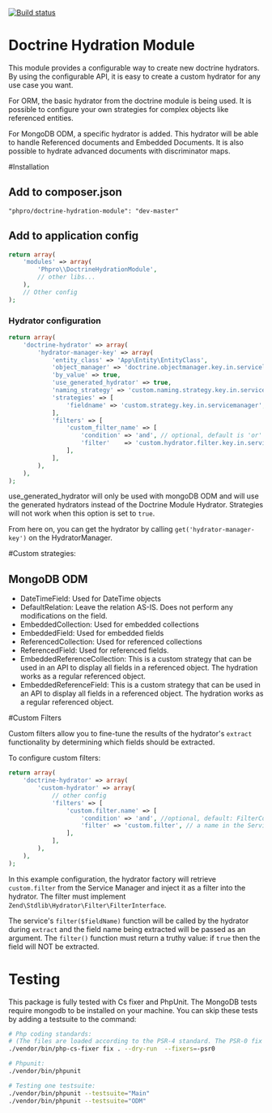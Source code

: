 [![Build status](https://api.travis-ci.org/phpro/zf-doctrine-hydration-module.svg)](http://travis-ci.org/phpro/zf-doctrine-hydration-module)

# Doctrine Hydration Module
This module provides a configurable way to create new doctrine hydrators.
By using the configurable API, it is easy to create a custom hydrator for any use case you want.

For ORM, the basic hydrator from the doctrine module is being used. It is possible to configure your own strategies for complex objects like referenced entities.

For MongoDB ODM, a specific hydrator is added. This hydrator will be able to handle Referenced documents and Embedded Documents.
It is also possible to hydrate advanced documents with discriminator maps.

#Installation

## Add to composer.json
```
"phpro/doctrine-hydration-module": "dev-master"
```

## Add to application config
```php
return array(
    'modules' => array(
        'Phpro\\DoctrineHydrationModule',
        // other libs...
    ),
    // Other config
);
```

### Hydrator configuration
```php
return array(
    'doctrine-hydrator' => array(
        'hydrator-manager-key' => array(
            'entity_class' => 'App\Entity\EntityClass',
            'object_manager' => 'doctrine.objectmanager.key.in.servicelocator',
            'by_value' => true,
            'use_generated_hydrator' => true,
            'naming_strategy' => 'custom.naming.strategy.key.in.servicemanager',
            'strategies' => [
                'fieldname' => 'custom.strategy.key.in.servicemanager',
            ],
            'filters' => [
                'custom_filter_name' => [
                    'condition' => 'and', // optional, default is 'or'
                    'filter'    => 'custom.hydrator.filter.key.in.servicemanager',
                ],
            ],
        ),
    ),
);
```

use_generated_hydrator will only be used with mongoDB ODM and will use the generated hydrators instead of the Doctrine Module Hydrator.
Strategies will not work when this option is set to `true`.


From here on, you can get the hydrator by calling `get('hydrator-manager-key')` on the HydratorManager.

#Custom strategies:
## MongoDB ODM
- DateTimeField: Used for DateTime objects
- DefaultRelation: Leave the relation AS-IS. Does not perform any modifications on the field.
- EmbeddedCollection: Used for embedded collections
- EmbeddedField: Used for embedded fields
- ReferencedCollection: Used for referenced collections
- ReferencedField: Used for referenced fields.
- EmbeddedReferenceCollection: This is a custom strategy that can be used in an API to display all fields in a referenced object. The hydration works as a regular referenced object.
- EmbeddedReferenceField: This is a custom strategy that can be used in an API to display all fields in a referenced object. The hydration works as a regular referenced object.

#Custom Filters

Custom filters allow you to fine-tune the results of the hydrator's `extract` functionality by determining which fields should be extracted. 

To configure custom filters:
```php
return array(
    'doctrine-hydrator' => array(
        'custom-hydrator' => array(
            // other config
            'filters' => [
                'custom.filter.name' => [
                    'condition' => 'and', //optional, default: FilterComposite::CONDITION_OR,
                    'filter' => 'custom.filter', // a name in the Service Manager
                ],
            ],
        ),
    ),
);
```
In this example configuration, the hydrator factory will retrieve `custom.filter` from the Service Manager and inject it as a filter into the hydrator. The filter must implement `Zend\Stdlib\Hydrator\Filter\FilterInterface`. 

The service's `filter($fieldName)` function will be called by the hydrator during `extract` and the field name being extracted will be passed as an argument. The `filter()` function must return a truthy value: if `true` then the field will NOT be extracted.

# Testing
This package is fully tested with Cs fixer and PhpUnit. The MongoDB tests require mongodb to be installed on your machine. You can skip these tests by adding a testsuite to the command:
```sh
# Php coding standards:
# (The files are loaded according to the PSR-4 standard. The PSR-0 fix will fail!)
./vendor/bin/php-cs-fixer fix . --dry-run  --fixers=-psr0

# Phpunit:
./vendor/bin/phpunit

# Testing one testsuite:
./vendor/bin/phpunit --testsuite="Main"
./vendor/bin/phpunit --testsuite="ODM"
```
